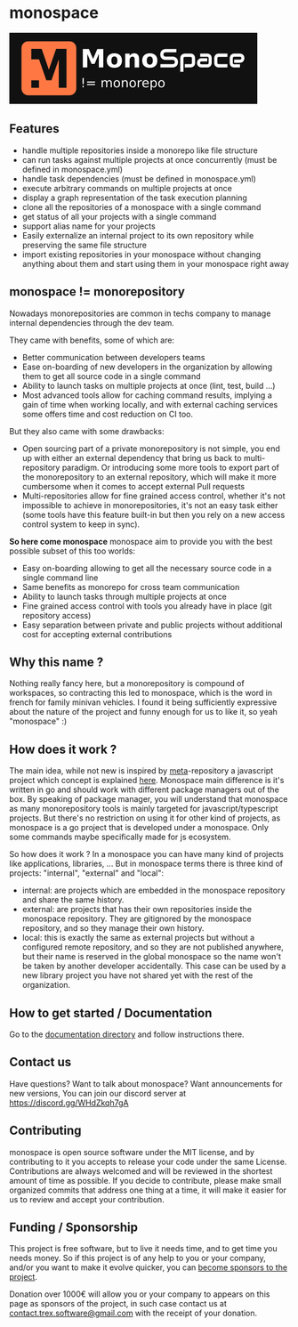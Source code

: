 # monospace
![monospace logo](https://raw.githubusercontent.com/software-t-rex/monospace/main/docs/assets/logo-darkbg.png)

## Features
- handle multiple repositories inside a monorepo like file structure
- can run tasks against multiple projects at once concurrently (must be defined in monospace.yml)
- handle task dependencies (must be defined in monospace.yml)
- execute arbitrary commands on multiple projects at once
- display a graph representation of the task execution planning
- clone all the repositories of a monospace with a single command
- get status of all your projects with a single command
- support alias name for your projects
- Easily externalize an internal project to its own repository while preserving the same file structure
- import existing repositories in your monospace without changing anything about them and start using them in your monospace right away

## monospace != monorepository
Nowadays monorepositories are common in techs company to manage internal  dependencies through the dev team.

They came with benefits, some of which are:
- Better communication between developers teams
- Ease on-boarding of new developers in the organization by allowing them to get all source code in a single command
- Ability to launch tasks on multiple projects at once (lint, test, build ...)
- Most advanced tools allow for caching command results, implying a gain of time when working locally, and with external caching services some offers time and cost reduction on CI too.

But they also came with some drawbacks:
- Open sourcing part of a private monorepository is not simple, you end up with either an external dependency that bring us back to multi-repository paradigm. Or introducing some more tools to export part of the monorepository to an external repository, which will make it more cumbersome when it comes to accept external Pull requests
- Multi-repositories allow for fine grained access control, whether it's not impossible to achieve in monorepositories, it's not an easy task either (some tools have this feature built-in but then you rely on a new access control system to keep in sync).

**So here come monospace**
monospace aim to provide you with the best possible subset of this too worlds:
- Easy on-boarding allowing to get all the necessary source code in a single command line
- Same benefits as monorepo for cross team communication
- Ability to launch tasks through multiple projects at once
- Fine grained access control with tools you already have in place (git repository access)
- Easy separation between private and public projects without additional cost for accepting external contributions

## Why this name ?
Nothing really fancy here, but a monorepository is compound of workspaces, so contracting this led to monospace, which is the word in french for family minivan vehicles. I found it being sufficiently expressive about the nature of the project and funny enough for us to like it, so yeah "monospace" :)

## How does it work ?
The main idea, while not new is inspired by [meta](https://github.com/mateodelnorte/meta)-repository a javascript project which concept is explained [here](https://patrickleet.medium.com/mono-repo-or-multi-repo-why-choose-one-when-you-can-have-both-e9c77bd0c668). Monospace main difference is it's written in go and should work with different package managers out of the box. By speaking of package manager, you will understand that monospace as many monorepository tools is mainly targeted for javascript/typescript projects. But there's no restriction on using it for other kind of projects, as monospace is a go project that is developed under a monospace.
Only some commands maybe specifically made for js ecosystem.

So how does it work ?
In a monospace you can have many kind of projects like applications, libraries, ...
But in monospace terms there is three kind of projects:
"internal", "external" and "local":
- internal: are projects which are embedded in the monospace repository and share the same history.
- external: are projects that has their own repositories inside the monospace repository. They are gitignored by the monospace repository, and so they manage their own history.
- local: this is exactly the same as external projects but without a configured remote repository, and so they are not published anywhere, but their name is reserved in the global monospace so the name won't be taken by another developer accidentally. This case can be used by a new library project you have not shared yet with the rest of the organization.

## How to get started / Documentation
Go to the [documentation directory](https://raw.githubusercontent.com/software-t-rex/monospace/main/docs/monospace/index.md) and follow instructions there.

## Contact us
Have questions? Want to talk about monospace? Want announcements for new versions, You can join our discord server at https://discord.gg/WHdZkqh7gA

## Contributing
monospace is open source software under the MIT license, and by contributing to it you accepts to release your code under the same License. Contributions are always welcomed and will be reviewed in the shortest amount of time as possible. If you decide to contribute, please make small organized commits that address one thing at a time, it will make it easier for us to review and accept your contribution.

## Funding / Sponsorship
This project is free software, but to live it needs time, and to get time you needs money. So if this project is of any help to you or your company, and/or you want to make it evolve quicker, you can [become sponsors to the project](https://github.com/sponsors/malko).

Donation over 1000€ will allow you or your company to appears on this page as sponsors of the project, in such case contact us at contact.trex.software@gmail.com with the receipt of your donation.
